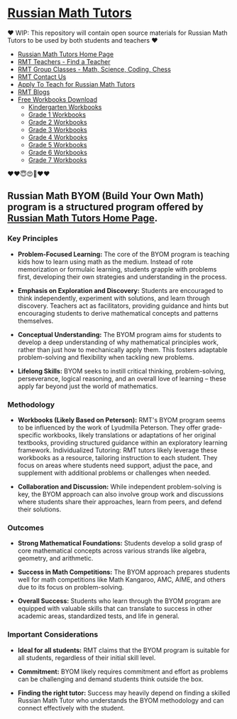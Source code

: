 # [Russian Math Tutors](https://github.com/russianmathtutors/online-math-tutors)

❤️ WIP: This repository will contain open source materials for Russian Math Tutors to be used by both students and teachers ❤️ 

- [Russian Math Tutors Home Page](https://russianmathtutors.com)
- [RMT Teachers - Find a Teacher](https://russianmathtutors.com/teachers)
- [RMT Group Classes - Math, Science, Coding, Chess](https://russianmathtutors.com/group-classes)
- [RMT Contact Us](https://russianmathtutors.com/contact)
- [Apply To Teach for Russian Math Tutors](https://russianmathtutors.com/apply-to-teach)
- [RMT Blogs](https://russianmathtutors.com/blog)
- [Free Workbooks Download](https://russianmathtutors.com/blog/workbooks)
    - [Kindergarten Workbooks](https://russianmathtutors.com/byom-kindergarten-slides)
    - [Grade 1 Workbooks](https://russianmathtutors.com/byom-1st-grade-slides)
    - [Grade 2 Workbooks](https://russianmathtutors.com/byom-2nd-grade-slides)
    - [Grade 3 Workbooks](https://russianmathtutors.com/byom-3rd-grade-slides)
    - [Grade 4 Workbooks](https://russianmathtutors.com/byom-4th-grade-slides)
    - [Grade 5 Workbooks](https://russianmathtutors.com/byom-5th-grade-slides)
    - [Grade 6 Workbooks](https://russianmathtutors.com/byom-6th-grade-slides)
    - [Grade 7 Workbooks](https://russianmathtutors.com/byom-7th-grade-slides)

❤️❤️😇😍🤘❤️❤️

## Russian Math BYOM (Build Your Own Math) program is a structured program offered by [Russian Math Tutors Home Page](https://russianmathtutors.com).

### Key Principles

* **Problem-Focused Learning:** The core of the BYOM program is teaching kids how to learn using math as the medium. Instead of rote memorization or formulaic learning, students grapple with problems first, developing their own strategies and understanding in the process.

* **Emphasis on Exploration and Discovery:** Students are encouraged to think independently, experiment with solutions, and learn through discovery. Teachers act as facilitators, providing guidance and hints but encouraging students to derive mathematical concepts and patterns themselves.

* **Conceptual Understanding:** The BYOM program aims for students to develop a deep understanding of why mathematical principles work, rather than just how to mechanically apply them. This fosters adaptable problem-solving and flexibility when tackling new problems.

* **Lifelong Skills:** BYOM seeks to instill critical thinking, problem-solving, perseverance, logical reasoning, and an overall love of learning – these apply far beyond just the world of mathematics.

### Methodology

* **Workbooks (Likely Based on Peterson):** RMT's BYOM program seems to be influenced by the work of Lyudmilla Peterson. They offer grade-specific workbooks, likely translations or adaptations of her original textbooks, providing structured guidance within an exploratory learning framework.
Individualized Tutoring: RMT tutors likely leverage these workbooks as a resource, tailoring instruction to each student. They focus on areas where students need support, adjust the pace, and supplement with additional problems or challenges when needed.

* **Collaboration and Discussion:** While independent problem-solving is key, the BYOM approach can also involve group work and discussions where students share their approaches, learn from peers, and defend their solutions.

### Outcomes

* **Strong Mathematical Foundations:** Students develop a solid grasp of core mathematical concepts across various strands like algebra, geometry, and arithmetic.

* **Success in Math Competitions:** The BYOM approach prepares students well for math competitions like Math Kangaroo, AMC, AIME, and others due to its focus on problem-solving.

* **Overall Success:** Students who learn through the BYOM program are equipped with valuable skills that can translate to success in other academic areas, standardized tests, and life in general.

### Important Considerations

* **Ideal for all students:** RMT claims that the BYOM program is suitable for all students, regardless of their initial skill level.

* **Commitment:** BYOM likely requires commitment and effort as problems can be challenging and demand students think outside the box.

* **Finding the right tutor:** Success may heavily depend on finding a skilled Russian Math Tutor who understands the BYOM methodology and can connect effectively with the student.